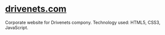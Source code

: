 # [drivenets.com](https://drivenets.com/)
Corporate website for Drivenets compony. Technology used: HTML5, CSS3, JavaScript.
